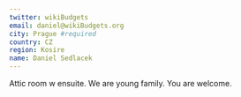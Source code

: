 ```yaml
---
twitter: wikiBudgets
email: daniel@wikiBudgets.org
city: Prague #required
country: CZ
region: Kosire
name: Daniel Sedlacek
---
```

Attic room w ensuite. We are young family. You are welcome.
